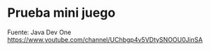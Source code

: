 # Prueba mini juego


Fuente: Java Dev One  https://www.youtube.com/channel/UChbgp4v5VDtySNOOU0JinSA